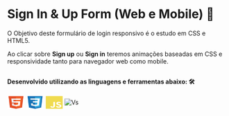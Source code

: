 # Sign In & Up Form (Web e Mobile) 🧐

O Objetivo deste formulário de login responsivo é o estudo em CSS e HTML5.

Ao clicar sobre **Sign up** ou **Sign in** teremos animações baseadas em CSS e responsividade tanto para navegador web como mobile.
##



#### Desenvolvido utilizando as linguagens e ferramentas abaixo: 🛠️
<div style="display: inline_block">
<img align="center" alt="HTML" height="30" width="40" src="https://raw.githubusercontent.com/devicons/devicon/master/icons/html5/html5-original.svg">
<img align="center" alt="CSS" height="30" width="40" src="https://raw.githubusercontent.com/devicons/devicon/master/icons/css3/css3-original.svg">
<img align="center" alt="Js" height="30" width="40" src="https://raw.githubusercontent.com/devicons/devicon/master/icons/javascript/javascript-plain.svg">
<img align="center" alt="Vs" height="30" width="30" src="https://img.icons8.com/color/48/4a90e2/visual-studio-code-2019.png"/>
</div><br>
